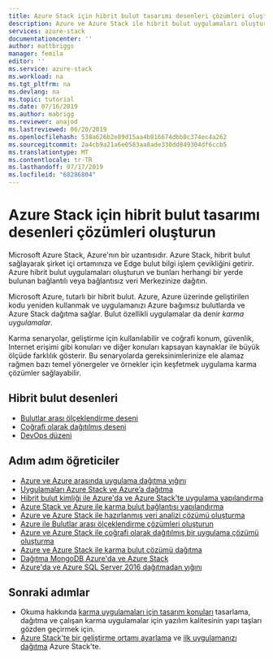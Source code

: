 ```yaml
---
title: Azure Stack için hibrit bulut tasarımı desenleri çözümleri oluşturun | Microsoft Docs
description: Azure ve Azure Stack ile hibrit bulut uygulamaları oluşturmayı öğrenin
services: azure-stack
documentationcenter: ''
author: mattbriggs
manager: femila
editor: ''
ms.service: azure-stack
ms.workload: na
ms.tgt_pltfrm: na
ms.devlang: na
ms.topic: tutorial
ms.date: 07/16/2019
ms.author: mabrigg
ms.reviewer: anajod
ms.lastreviewed: 06/20/2019
ms.openlocfilehash: 538a626b2e89d15aa4b816674dbb8c374ec4a262
ms.sourcegitcommit: 2a4cb9a21a6e0583aa8ade330dd849304df6ccb5
ms.translationtype: MT
ms.contentlocale: tr-TR
ms.lasthandoff: 07/17/2019
ms.locfileid: "68286804"
---
```

#  <a name="build-solutions-hybrid-cloud-design-patterns-for-azure-stack"></a>Azure Stack için hibrit bulut tasarımı desenleri çözümleri oluşturun

Microsoft Azure Stack, Azure'nın bir uzantısıdır. Azure Stack, hibrit bulut sağlayarak şirket içi ortamınıza ve Edge bulut bilgi işlem çevikliğini getirir. Azure hibrit bulut uygulamaları oluşturun ve bunları herhangi bir yerde bulunan bağlantılı veya bağlantısız veri Merkezinize dağıtın.

Microsoft Azure, tutarlı bir hibrit bulut. Azure, Azure üzerinde geliştirilen kodu yeniden kullanmak ve uygulamanızı Azure bağımsız bulutlarda ve Azure Stack dağıtma sağlar. Bulut özellikli uygulamalar da denir *karma uygulamalar*.

Karma senaryolar, geliştirme için kullanılabilir ve coğrafi konum, güvenlik, Internet erişimi gibi konuları ve diğer konuları kapsayan kaynaklar ile büyük ölçüde farklılık gösterir. Bu senaryolarda gereksinimlerinize ele alamaz rağmen bazı temel yönergeler ve örnekler için keşfetmek uygulama karma çözümler sağlayabilir.

## <a name="hybrid-cloud-patterns"></a>Hibrit bulut desenleri

- [Bulutlar arası ölçeklendirme deseni](azure-stack-edge-pattern-cross-cloud-scaling.md)
- [Coğrafi olarak dağıtılmış deseni](azure-stack-edge-pattern-geo-distribution.md)
- [DevOps düzeni](azure-stack-edge-pattern-hybrid-ci-cd.md)

## <a name="step-by-step-tutorials"></a>Adım adım öğreticiler

- [Azure ve Azure arasında uygulama dağıtma yığını](azure-stack-solution-pipeline.md)
- [Uygulamaları Azure Stack ve Azure’a dağıtma](azure-stack-solution-hybrid-identity.md)
- [Hibrit bulut kimliği ile Azure'da ve Azure Stack'te uygulama yapılandırma](azure-stack-solution-hybrid-connectivity.md)
- [Azure Stack ve Azure ile karma bulut bağlantısı yapılandırma](azure-stack-solution-staged-data-analytics.md)
- [Azure ve Azure Stack ile hazırlanmış veri analizi çözümü oluşturma](azure-stack-solution-staged-data.md)
- [Azure ile Bulutlar arası ölçeklendirme çözümleri oluşturun](azure-stack-solution-cloud-burst.md)
- [Azure ve Azure Stack ile coğrafi olarak dağıtılmış bir uygulama çözümü oluşturma](azure-stack-solution-geo-distributed.md)
- [Azure ve Azure Stack ile karma bulut çözümü dağıtma](azure-stack-solution-hybrid-cloud.md)
- [Dağıtma MongoDB Azure'da ve Azure Stack](azure-stack-solution-mongodb-ha.md)
- [Azure'da ve Azure SQL Server 2016 dağıtmadan yığını](azure-stack-solution-sql-ha.md)


## <a name="next-steps"></a>Sonraki adımlar

- Okuma hakkında [karma uygulamaları için tasarım konuları](azure-stack-edge-pattern-overview.md) tasarlama, dağıtma ve çalışan karma uygulamalar için yazılım kalitesinin yapı taşları gözden geçirmek için.
- [Azure Stack'te bir geliştirme ortamı ayarlama](azure-stack-dev-start.md) ve [ilk uygulamanızı dağıtma](azure-stack-dev-start-deploy-app.md) Azure Stack'te.
